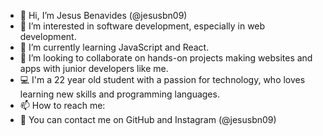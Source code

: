 - 👋 Hi, I’m Jesus Benavides (@jesusbn09)
- 👀 I’m interested in software development, especially in web development.
- 🌱 I’m currently learning JavaScript and React.
- 💞️ I’m looking to collaborate on hands-on projects making websites and apps with junior developers like me.
- 💻 I'm a 22 year old student with a passion for technology, who loves learning new skills and programming languages.
- 📫 How to reach me:
- 📩 You can contact me on GitHub and Instagram (@jesusbn09)

<!---
jesusbn09/jesusbn09 is a ✨ special ✨ repository because its `README.md` (this file) appears on your GitHub profile.
You can click the Preview link to take a look at your changes.
--->
